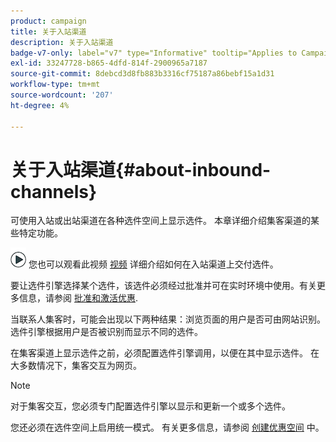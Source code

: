 ```yaml
---
product: campaign
title: 关于入站渠道
description: 关于入站渠道
badge-v7-only: label="v7" type="Informative" tooltip="Applies to Campaign Classic v7 only"
exl-id: 33247728-b865-4dfd-814f-2900965a7187
source-git-commit: 8debcd3d8fb883b3316cf75187a86bebf15a1d31
workflow-type: tm+mt
source-wordcount: '207'
ht-degree: 4%

---
```


# 关于入站渠道{#about-inbound-channels}



可使用入站或出站渠道在各种选件空间上显示选件。 本章详细介绍集客渠道的某些特定功能。

![](assets/do-not-localize/how-to-video.png) 您也可以观看此视频 [视频](https://helpx.adobe.com/campaign/classic/how-to/deliver-an-offer-on-inbound-channel-in-acv6.html) 详细介绍如何在入站渠道上交付选件。

要让选件引擎选择某个选件，该选件必须经过批准并可在实时环境中使用。有关更多信息，请参阅 [批准和激活优惠](../../interaction/using/approving-and-activating-an-offer.md).

当联系人集客时，可能会出现以下两种结果：浏览页面的用户是否可由网站识别。 选件引擎根据用户是否被识别而显示不同的选件。

在集客渠道上显示选件之前，必须配置选件引擎调用，以便在其中显示选件。 在大多数情况下，集客交互为网页。

>[!NOTE]
>
>对于集客交互，您必须专门配置选件引擎以显示和更新一个或多个选件。
>
>您还必须在选件空间上启用统一模式。 有关更多信息，请参阅 [创建优惠空间](../../interaction/using/creating-offer-spaces.md) 中。
